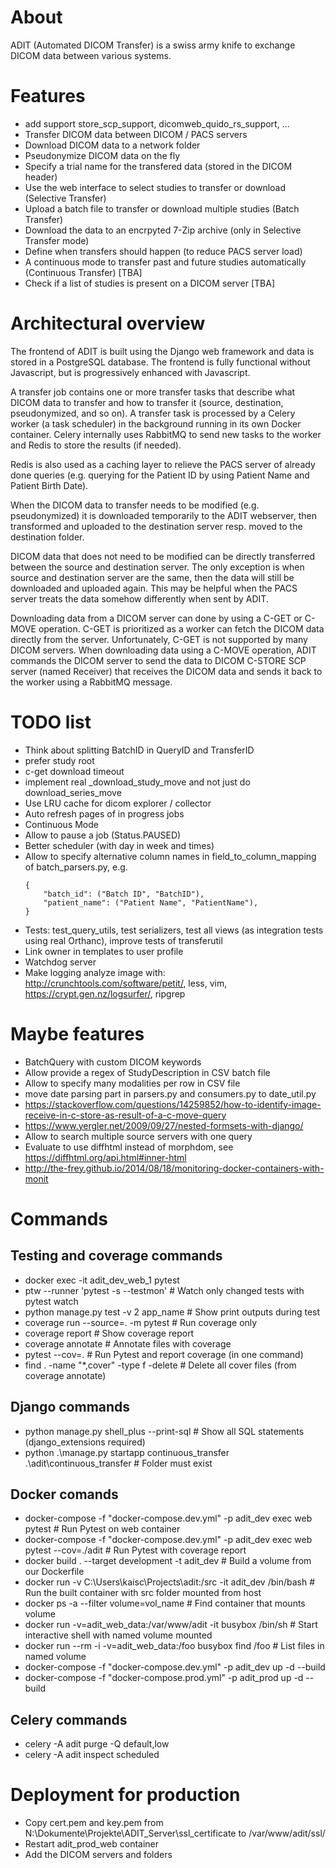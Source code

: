 # About

ADIT (Automated DICOM Transfer) is a swiss army knife to exchange DICOM data between various systems.

# Features

-   add support store_scp_support, dicomweb_quido_rs_support, ...
-   Transfer DICOM data between DICOM / PACS servers
-   Download DICOM data to a network folder
-   Pseudonymize DICOM data on the fly
-   Specify a trial name for the transfered data (stored in the DICOM header)
-   Use the web interface to select studies to transfer or download (Selective Transfer)
-   Upload a batch file to transfer or download multiple studies (Batch Transfer)
-   Download the data to an encrpyted 7-Zip archive (only in Selective Transfer mode)
-   Define when transfers should happen (to reduce PACS server load)
-   A continuous mode to transfer past and future studies automatically (Continuous Transfer) [TBA]
-   Check if a list of studies is present on a DICOM server [TBA]

# Architectural overview

The frontend of ADIT is built using the Django web framework and data is stored in a PostgreSQL database. The frontend is fully functional without Javascript, but is progressively enhanced with Javascript.

A transfer job contains one or more transfer tasks that describe what DICOM data to transfer and how to transfer it (source, destination, pseudonymized, and so on).
A transfer task is processed by a Celery worker (a task scheduler) in the background running in its own Docker container.
Celery internally uses RabbitMQ to send new tasks to the worker and Redis to store the results (if needed).

Redis is also used as a caching layer to relieve the PACS server of already done queries (e.g. querying for the Patient ID by using Patient Name and Patient Birth Date).

When the DICOM data to transfer needs to be modified (e.g. pseudonymized) it is downloaded temporarily to the ADIT webserver, then transformed and uploaded to the destination server resp. moved to the destination folder.

DICOM data that does not need to be modified can be directly transferred between the source and destination server. The only exception is when source and destination server are the same, then the data will still be downloaded and uploaded again. This may be helpful when the PACS server treats the data somehow differently when sent by ADIT.

Downloading data from a DICOM server can done by using a C-GET or C-MOVE operation. C-GET is prioritized as a worker can fetch the DICOM data directly from the server. Unfortunately, C-GET is not supported by many DICOM servers. When downloading data using a C-MOVE operation, ADIT commands the DICOM server to send the data to DICOM C-STORE SCP server (named Receiver) that receives the DICOM data and sends it back to the worker using a RabbitMQ message.

# TODO list

-   Think about splitting BatchID in QueryID and TransferID
-   prefer study root
-   c-get download timeout
-   implement real \_download_study_move and not just do download_series_move
-   Use LRU cache for dicom explorer / collector
-   Auto refresh pages of in progress jobs
-   Continuous Mode
-   Allow to pause a job (Status.PAUSED)
-   Better scheduler (with day in week and times)
-   Allow to specify alternative column names in field_to_column_mapping of batch_parsers.py, e.g.
    ```
    {
        "batch_id": ("Batch ID", "BatchID"),
        "patient_name": ("Patient Name", "PatientName"),
    }
    ```
-   Tests: test_query_utils, test serializers, test all views (as integration tests using real Orthanc), improve tests of transferutil
-   Link owner in templates to user profile
-   Watchdog server
-   Make logging analyze image with: http://crunchtools.com/software/petit/, less, vim, https://crypt.gen.nz/logsurfer/, ripgrep

# Maybe features

-   BatchQuery with custom DICOM keywords
-   Allow provide a regex of StudyDescription in CSV batch file
-   Allow to specify many modalities per row in CSV file
-   move date parsing part in parsers.py and consumers.py to date_util.py
-   https://stackoverflow.com/questions/14259852/how-to-identify-image-receive-in-c-store-as-result-of-a-c-move-query
-   https://www.yergler.net/2009/09/27/nested-formsets-with-django/
-   Allow to search multiple source servers with one query
-   Evaluate to use diffhtml instead of morphdom, see https://diffhtml.org/api.html#inner-html
-   http://the-frey.github.io/2014/08/18/monitoring-docker-containers-with-monit

# Commands

## Testing and coverage commands

-   docker exec -it adit_dev_web_1 pytest
-   ptw --runner 'pytest -s --testmon' # Watch only changed tests with pytest watch
-   python manage.py test -v 2 app_name # Show print outputs during test
-   coverage run --source=. -m pytest # Run coverage only
-   coverage report # Show coverage report
-   coverage annotate # Annotate files with coverage
-   pytest --cov=. # Run Pytest and report coverage (in one command)
-   find . -name "\*,cover" -type f -delete # Delete all cover files (from coverage annotate)

## Django commands

-   python manage.py shell_plus --print-sql # Show all SQL statements (django_extensions required)
-   python .\manage.py startapp continuous_transfer .\adit\continuous_transfer # Folder must exist

## Docker comands

-   docker-compose -f "docker-compose.dev.yml" -p adit_dev exec web pytest # Run Pytest on web container
-   docker-compose -f "docker-compose.dev.yml" -p adit_dev exec web pytest --cov=./adit # Run Pytest with coverage report
-   docker build . --target development -t adit_dev # Build a volume from our Dockerfile
-   docker run -v C:\Users\kaisc\Projects\adit:/src -it adit_dev /bin/bash # Run the built container with src folder mounted from host
-   docker ps -a --filter volume=vol_name # Find container that mounts volume
-   docker run -v=adit_web_data:/var/www/adit -it busybox /bin/sh # Start interactive shell with named volume mounted
-   docker run --rm -i -v=adit_web_data:/foo busybox find /foo # List files in named volume
-   docker-compose -f "docker-compose.dev.yml" -p adit_dev up -d --build
-   docker-compose -f "docker-compose.prod.yml" -p adit_prod up -d --build

## Celery commands

-   celery -A adit purge -Q default,low
-   celery -A adit inspect scheduled

# Deployment for production

-   Copy cert.pem and key.pem from N:\Dokumente\Projekte\ADIT_Server\ssl_certificate to /var/www/adit/ssl/
-   Restart adit_prod_web container
-   Add the DICOM servers and folders
